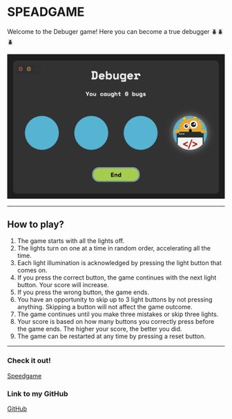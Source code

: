 # SPEADGAME

Welcome to the Debuger game! Here you can become a true debugger 🪲🪲🪲

![Debuger](images/debug.png)

---

## How to play?

1. The game starts with all the lights off.
2. The lights turn on one at a time in random order, accelerating all the time.
3. Each light illumination is acknowledged by pressing the light button that comes on.
4. If you press the correct button, the game continues with the next light button. Your score will increase.
5. If you press the wrong button, the game ends.
6. You have an opportunity to skip up to 3 light buttons by not pressing anything. Skipping a button will not affect the game outcome.
7. The game continues until you make three mistakes or skip three lights.
8. Your score is based on how many buttons you correctly press before the game ends. The higher your score, the better you did.
9. The game can be restarted at any time by pressing a reset button.


---

### **Check it out!**

[Speedgame](https://public.bc.fi/s2300111/speedgame/)

### Link to my GitHub

[GitHub](https://github.com/MariiaSizova)


